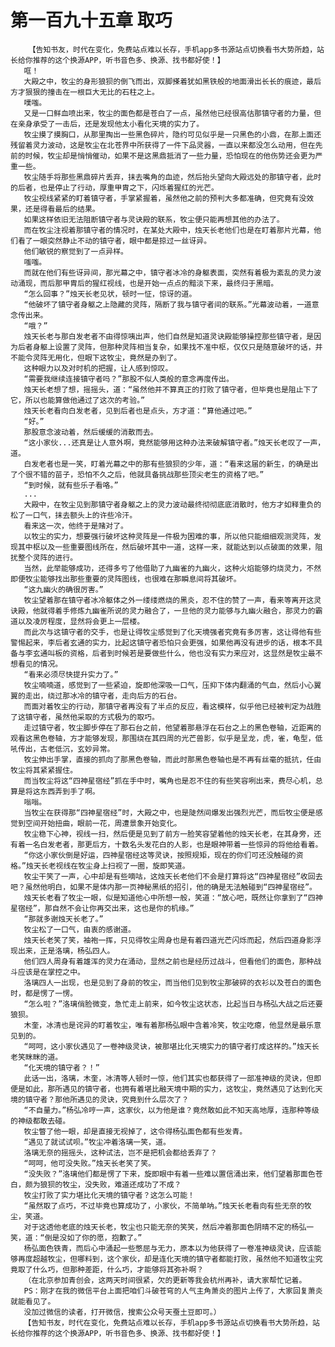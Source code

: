 # 第一百九十五章 取巧
        【告知书友，时代在变化，免费站点难以长存，手机app多书源站点切换看书大势所趋，站长给你推荐的这个换源APP，听书音色多、换源、找书都好使！】
       哐！
       大殿之中，牧尘的身形狼狈的倒飞而出，双脚搽着犹如黑铁般的地面滑出长长的痕迹，最后方才狠狠的撞击在一根巨大无比的石柱之上。
       噗嗤。
       又是一口鲜血喷出来，牧尘的面色都是苍白了一点，虽然他已经很高估那镇守者的力量，但在亲身承受了一击后，还是发现他太小看化天境的实力了。
       牧尘摸了摸胸口，从那里掏出一些黑色碎片，隐约可见似乎是一只黑色的小鼎，在那上面还残留着灵力波动，这是牧尘在北苍界中所获得了一件下品灵器，一直以来都没怎么动用，但在先前的时候，牧尘却是悄悄催动，如果不是这黑鼎抵消了一些力量，恐怕现在的他伤势还会更为严重一些。
       牧尘随手将那些黑鼎碎片丢弃，抹去嘴角的血迹，然后抬头望向大殿远处的那镇守者，此时的后者，也是停止了行动，厚重甲胄之下，闪烁着猩红的光芒。
       牧尘视线紧紧的盯着镇守者，手掌紧握着，虽然他之前的预判大多都准确，但究竟有没效果，还是得看最后的结果。
       如果这样依旧无法阻断镇守者与灵诀殿的联系，牧尘便只能再想其他的办法了。
       而在牧尘注视着那镇守者的情况时，在某处大殿中，烛天长老他们也是在盯着那片光幕，他们看了一眼突然静止不动的镇守者，眼中都是掠过一丝讶异。
       他们敏锐的察觉到了一点异样。
       嗤嗤。
       而就在他们有些讶异间，那光幕之中，镇守者冰冷的身躯表面，突然有着极为紊乱的灵力波动涌现，而后那甲胄后的猩红视线，也是开始一点点的黯淡下来，最终归于黑暗。
       “怎么回事？”烛天长老见状，顿时一怔，惊讶的道。
       “他破坏了镇守者身躯之上隐藏的灵阵，隔断了我与镇守者间的联系。”光幕波动着，一道意念传出来。
       “哦？”
       烛天长老与那白发老者不由得惊咦出声，他们自然是知道灵诀殿能够操控那些镇守者，是因为后者身躯上设置了灵阵，但那种灵阵相当复杂，如果找不准中枢，仅仅只是随意破坏的话，并不能令灵阵无用化，但眼下这牧尘，竟然是办到了。
       这种眼力以及对时机的把握，让人感到惊叹。
       “需要我继续连接镇守者吗？”那股不似人类般的意念再度传出。
       烛天长老想了想，摇摇头，道：“虽然他并不算真正的打败了镇守者，但毕竟也是阻止下了它，所以也能算做他通过了这次的考验。”
       烛天长老看向白发老者，见到后者也是点头，方才道：“算他通过吧。”
       “好。”
       那股意念波动着，然后缓缓的消散而去。
       “这小家伙...还真是让人意外啊，竟然能够用这种办法来破解镇守者。”烛天长老叹了一声，道。
       白发老者也是一笑，盯着光幕之中的那有些狼狈的少年，道：“看来这届的新生，的确是出了个很不错的苗子，恐怕不久之后，他就具备挑战那些顶尖老生的资格了吧。”
       “到时候，就有些乐子看咯。”
       ...
       大殿中，在牧尘见到那镇守者身躯之上的灵力波动最终彻彻底底消散时，他方才如释重负的松了一口气，抹去额头上的许些冷汗。
       看来这一次，他终于是赌对了。
       以牧尘的实力，想要强行破坏这种灵阵是一件极为困难的事，所以他只能细细观测灵阵，发现其中枢以及一些重要图线所在，然后破坏其中一道，这样一来，就能达到以点破面的效果，阻扰整个灵阵的进行。
       当然，此举能够成功，还得多亏了他借助了九幽雀的九幽火，这种火焰能够灼烧灵力，不然即便牧尘能够找出那些重要的灵阵图线，也很难在那瞬息间将其破坏。
       “这九幽火的确很厉害。”
       牧尘望着那在镇守者冰冷躯体之外一缕缕燃烧的黑炎，忍不住的赞了一声，看来等离开这灵诀殿，他就得着手修炼九幽雀所说的灵力融合了，一旦他的灵力能够与九幽火融合，那灵力的霸道以及凌厉程度，显然将会更上一层楼。
       而此次与这镇守者的交手，也是让得牧尘感觉到了化天境强者究竟有多厉害，这让得他有些警惕起来，李后者玄通的实力，比起这镇守者恐怕只会更强，如果他再没有进步的话，根本不具备与李玄通叫板的资格，后者到时候若是要做些什么，他也没有实力来应对，这显然是牧尘最不想看见的情况。
       “看来必须尽快提升实力了。”
       牧尘喃喃道，感觉到了一些紧迫，旋即他深吸一口气，压抑下体内翻涌的气血，然后小心翼翼的走出，绕过那冰冷的镇守者，走向后方的石台。
       而面对着牧尘的行动，那镇守者再没有了半点的反应，看这模样，似乎他已经被判定为战胜了这镇守者，虽然他采取的方式极为的取巧。
       走过镇守者，牧尘脚步停在了那石台之前，他望着那悬浮在石台之上的黑色卷轴，近距离的观看这黑色卷轴，方才能够发现，那围绕在其四周的光芒兽影，似乎是呈龙，虎，雀，龟型，低吼传出，古老低沉，玄妙异常。
       牧尘伸出手掌，直接的抓向了那黑色卷轴，而此时那黑色卷轴也是不再有丝毫的抵抗，任由牧尘将其紧紧握住。
       而当牧尘将这“四神星宿经”抓在手中时，嘴角也是忍不住的有些笑容咧出来，费尽心机，总算是将这东西弄到手了啊。
       嗡嗡。
       当牧尘在获得那“四神星宿经”时，大殿之中，也是陡然间爆发出强烈光芒，而后牧尘便是感觉到空间开始扭曲，眼前一花，周遭景象开始变化。
       牧尘稳下心神，视线一扫，然后便是见到了前方一脸笑容望着他的烛天长老，在其身旁，还有着一名白发老者，那更后方，十数名头发花白的人影，也是眼神带着一些惊异的将他给看着。
       “你这小家伙倒是好运，四神星宿经这等灵诀，按照规矩，现在的你们可还没触碰的资格。”烛天长老视线在牧尘身上扫视了一圈，旋即笑道。
       牧尘干笑了一声，心中却是有些嘀咕，这烛天长老他们不会是打算将这“四神星宿经”收回去吧？虽然他明白，如果不是体内那一页神秘黑纸的招引，他的确是无法触碰到“四神星宿经”。
       烛天长老看了牧尘一眼，似是知道他心中所想一般，笑道：“放心吧，既然让你拿到了“四神星宿经”，那自然不会让你再交出来，这也是你的机缘。”
       “那就多谢烛天长老了。”
       牧尘松了一口气，由衷的感谢道。
       烛天长老笑了笑，袖袍一挥，只见得牧尘周身也是有着四道光芒闪烁而起，然后四道身影浮现出来，正是洛璃，杨弘四人。
       他们四人周身有着雄浑的灵力在涌动，显然之前也是经历过战斗，但看他们的面色，那种战斗应该是在掌控之中。
       洛璃四人一出现，也是见到了身前的牧尘，而当他们见到牧尘那破碎的衣衫以及苍白的面色时，都是愣了一愣。
       “怎么啦？”洛璃俏脸微变，急忙走上前来，如今牧尘这状态，比起当日与杨弘大战之后还要狼狈。
       木奎，冰清也是诧异的盯着牧尘，唯有着那杨弘眼中含着冷笑，牧尘吃瘪，他显然是最乐意见到的。
       “呵呵，这小家伙遇见了一卷神级灵诀，被那堪比化天境实力的镇守者打成这样的。”烛天长老笑眯眯的道。
       “化天境的镇守者？！”
       此话一出，洛璃，木奎，冰清等人顿时一惊，他们其实也都获得了一部准神级的灵诀，但即便是如此，那所遇见的镇守者，也拥有着堪比融天境中期的实力，这牧尘，竟然遇见了达到化天境的镇守者？那他所遇见的灵诀，究竟到什么层次了？
       “不自量力。”杨弘冷哼一声，这家伙，以为他是谁？竟然敢如此不知天高地厚，连那种等级的神级都敢去碰。
       牧尘瞥了他一眼，却是直接无视掉了，这令得杨弘面色都有些发青。
       “遇见了就试试呗。”牧尘冲着洛璃一笑，道。
       洛璃无奈的摇摇头，这种试法，岂不是把机会都给丢弃了？
       “呵呵，他可没失败。”烛天长老笑了笑。
       “没失败？”洛璃他们都是愣了下来，旋即眼中有着一些难以置信涌出来，他们望着那面色苍白，颇为狼狈的牧尘，没失败，难道还成功了不成？
       牧尘打败了实力堪比化天境的镇守者？这怎么可能！
       “虽然取了点巧，不过毕竟也算成功了，小家伙，不简单呐。”烛天长老看向有些无奈的牧尘，笑道。
       对于这透他老底的烛天长老，牧尘也只能无奈的笑笑，然后冲着那面色阴晴不定的杨弘一笑，道：“倒是没如了你的愿，抱歉了。”
       杨弘面色铁青，而后心中涌起一些憋屈与无力，原本以为他获得了一卷准神级灵诀，应该能够再度超越牧尘，但哪料到，这个家伙，却是连化天境的镇守者都能打败，虽然他不知道牧尘究竟取了什么巧，但那种差距，什么巧，才能够将其弥补啊？
       （在北京参加青创会，这两天时间很紧，欠的更新等我会杭州再补，请大家帮忙记着。
       PS：刚才在我的微信平台上面把咱们斗破苍穹的人气主角萧炎的图片上传了，大家回复萧炎就能看见了。
       没加过微信的读者，打开微信，搜索公众号天蚕土豆即可。）
       【告知书友，时代在变化，免费站点难以长存，手机app多书源站点切换看书大势所趋，站长给你推荐的这个换源APP，听书音色多、换源、找书都好使！】